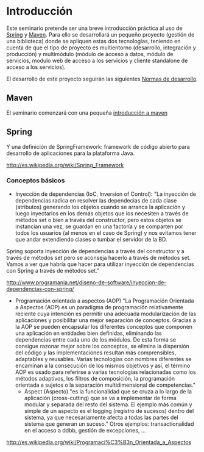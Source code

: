 

# Introducción #

Este seminario pretende ser una breve introducción práctica al uso de [Spring](http://www.springsource.org) y [Maven](http://maven.apache.org). Para ello se desarrollará un pequeño proyecto (gestión de una biblioteca) donde se apliquen estas dos tecnologías, teniendo en cuenta de que el tipo de proyecto es multientorno (desarrollo, integración y producción) y multimódulo (módulo de acceso a datos, módulo de servicios, modulo web de acceso a los servicios y cliente standalone de acceso a los servicios).

El desarrollo de este proyecto seguirán las siguientes [Normas de desarrollo](http://reposbcn.hi.inet/maven/site/es.tid.cd.archetypes/standalone-archetype/developerGuide.html).

## Maven ##

El seminario comenzará con una pequeña [introducción a maven](http://pimpam.googlecode.com/svn/trunk/standalone-archetype/src/site/resources/Introducci%c3%b3n%20a%20Maven%202.ppt)

## Spring ##
Y una definición de SpringFramework: framework de código abierto para desarrollo de aplicaciones para la plataforma Java.

http://es.wikipedia.org/wiki/Spring_Framework

### Conceptos básicos ###

  * Inyección de dependencias (IoC, Inversion of Control):
"La inyección de dependencias radica en resolver las dependecias de cada clase (atributos) generando los objetos cuando se arranca la aplicación y luego inyectarlos en los demás objetos que los necesiten a través de métodos set o bien a través del constructor, pero estos objetos se instancian una vez, se guardan en una factoría y se comparten por todos los usuarios (al menos en el caso de Spring) y nos evitamos tener que andar extendiendo clases o tumbar el servidor de la BD.

Spring soporta inyección de dependencias a través del constructor y a través de métodos set pero se aconseja hacerlo a través de métodos set. Vamos a ver que habría que hacer para utilizar inyección de dependencias con Spring a través de métodos set."

http://www.programania.net/diseno-de-software/inyeccion-de-dependencias-con-spring/

  * Programación orientada a aspectos (AOP)
"La Programación Orientada a Aspectos (AOP) es un paradigma de programación relativamente reciente cuya intención es permitir una adecuada modularización de las aplicaciones y posibilitar una mejor separación de conceptos. Gracias a la AOP se pueden encapsular los diferentes conceptos que componen una aplicación en entidades bien definidas, eliminando las dependencias entre cada uno de los módulos. De esta forma se consigue razonar mejor sobre los conceptos, se elimina la dispersión del código y las implementaciones resultan más comprensibles, adaptables y reusables. Varias tecnologías con nombres diferentes se encaminan a la consecución de los mismos objetivos y así, el término AOP es usado para referirse a varias tecnologías relacionadas como los métodos adaptivos, los filtros de composición, la programación orientada a sujetos o la separación multidimensional de competencias."
    * Aspect (Aspecto) "es la funcionalidad que se cruza a lo largo de la aplicación (cross-cutting) que se va a implementar de forma modular y separada del resto del sistema. El ejemplo más común y simple de un aspecto es el logging (registro de sucesos) dentro del sistema, ya que necesariamente afecta a todas las partes del sistema que generan un suceso." Otros ejemplos: transactionalidad en el acceso a ddbb, gestión de excepciones, ...

http://es.wikipedia.org/wiki/Programaci%C3%B3n_Orientada_a_Aspectos